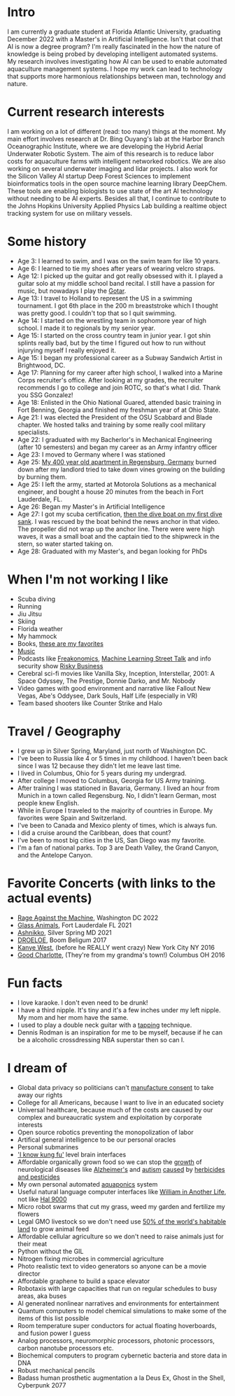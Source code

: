 # Intro

I am currently a graduate student at Florida Atlantic University, graduating December 2022 with a Master's in Artificial Intelligence. Isn't that cool that AI is now a degree program? I'm really fascinated in the how the nature of knowledge is being probed by developing intelligent automated systems. My research involves investigating how AI can be used to enable automated aquaculture management systems. I hope my work can lead to technology that supports more harmonious relationships between man, technology and nature. 

# Current research interests

I am working on a lot of different (read: too many) things at the moment. My main effort involves research at Dr. Bing Ouyang's lab at the Harbor Branch Oceanographic Institute, where we are developing the Hybrid Aerial Underwater Robotic System. The aim of this research is to reduce labor costs for aquaculture farms with intelligent networked robotics. We are also working on several underwater imaging and lidar projects. I also work for the Silicon Valley AI startup Deep Forest Sciences to implement bioinformatics tools in the open source machine learning library DeepChem. These tools are enabling biologists to use state of the art AI technology without needing to be AI experts. Besides all that, I continue to contribute to the Johns Hopkins University Applied Physics Lab building a realtime object tracking system for use on military vessels.

# Some history

- Age 3: I learned to swim, and I was on the swim team for like 10 years. 
- Age 6: I learned to tie my shoes after years of wearing velcro straps.  
- Age 12: I picked up the guitar and got really obsessed with it. I played a guitar solo at my middle school band recital. I still have a passion for music, but nowadays I play the [Gotar](https://www.starrlabs.com/product/gotar-2/).
- Age 13: I travel to Holland to represent the US in a swimming tournament. I got 6th place in the 200 m breaststroke which I thought was pretty good. I couldn't top that so I quit swimming.
- Age 14: I started on the wrestling team in sophomore year of high school. I made it to regionals by my senior year.
- Age 15: I started on the cross country team in junior year. I got shin splints really bad, but by the time I figured out how to run without injurying myself I really enjoyed it.
- Age 15: I began my professional career as a Subway Sandwich Artist in Brightwood, DC. 
- Age 17: Planning for my career after high school, I walked into a Marine Corps recruiter's office. After looking at my grades, the recruiter recommends I go to college and join ROTC, so that's what I did. Thank you SSG Gonzalez! 
- Age 18: Enlisted in the Ohio National Guared, attended basic training in Fort Benning, Georgia and finished my freshman year of at Ohio State.
- Age 21: I was elected the President of the OSU Scabbard and Blade chapter. We hosted talks and training by some really cool military specialists. 
- Age 22: I graduated with my Bacherlor's in Mechanical Engineering (after 10 semesters) and began my career as an Army infantry officer
- Age 23: I moved to Germany where I was stationed
- Age 25: [My 400 year old apartment in Regensburg, Germany](https://www.mittelbayerische.de/region/regensburg-stadt-nachrichten/flexarbeiten-setzten-haus-in-brand-21179-art1809502.html) burned down after my landlord tried to take down vines growing on the building by burning them.
- Age 25: I left the army, started at Motorola Solutions as a mechanical engineer, and bought a house 20 minutes from the beach in Fort Lauderdale, FL.
- Age 26: Began my Master's in Artificial Intelligence 
- Age 27: I got my scuba certification, [then the dive boat on my first dive sank](https://www.local10.com/news/local/2021/07/18/13-people-rescued-after-boat-begins-sinking-off-pompano-beach/). I was rescued by the boat behind the news anchor in that video. The propeller did not wrap up the anchor line. There were were high waves, it was a small boat and the captain tied to the shipwreck in the stern, so water started taking on.
- Age 28: Graduated with my Master's, and began looking for PhDs


# When I'm not working I like

- Scuba diving
- Running
- Jiu Jitsu
- Skiing
- Florida weather
- My hammock
- Books, [these are my favorites](https://www.goodreads.com/review/list/157985831-tony-davis?utf8=%E2%9C%93&shelf=read&title=tony-davis&per_page=100) 
- [Music](https://open.spotify.com/user/1217882921?si=0d478a355cf147b3)
- Podcasts like [Freakonomics](https://freakonomics.com/), [Machine Learning Street Talk](https://open.spotify.com/show/02e6PZeIOdpmBGT9THuzwR) and info security show [Risky Business](https://risky.biz/)
- Cerebral sci-fi movies like Vanilla Sky, Inception, Interstellar, 2001: A Space Odyssey, The Prestige, Donnie Darko, and Mr. Nobody
- Video games with good environment and narrative like Fallout New Vegas, Abe's Oddysee, Dark Souls, Half Life (especially in VR)
- Team based shooters like Counter Strike and Halo

# Travel / Geography

- I grew up in Silver Spring, Maryland, just north of Washington DC.
- I've been to Russia like 4 or 5 times in my childhood. I haven't been back since I was 12 because they didn't let me leave last time.
- I lived in Columbus, Ohio for 5 years during my undergrad.
- After college I moved to Columbus, Georgia for US Army training.
- After training I was stationed in Bavaria, Germany. I lived an hour from Munich in a town called Regensburg. No, I didn't learn German, most people knew English.
- While in Europe I traveled to the majority of countries in Europe. My favorites were Spain and Switzerland.
- I've been to Canada and Mexico plenty of times, which is always fun.
- I did a cruise around the Caribbean, does that count? 
- I've been to most big cities in the US, San Diego was my favorite.
- I'm a fan of national parks. Top 3 are Death Valley, the Grand Canyon, and the Antelope Canyon.

# Favorite Concerts (with links to the actual events)

- [Rage Against the Machine](https://www.youtube.com/watch?v=GnHnysX3GKo&ab_channel=Krusty%27sWorld), Washington DC 2022
- [Glass Animals](https://www.youtube.com/watch?v=sUDN_6CwsLQ&ab_channel=%F0%9D%95%AE%F0%9D%96%94%F0%9D%96%94%F0%9D%96%91%F0%9D%95%AD%F0%9D%96%97%F0%9D%96%8E%F0%9D%96%99%F0%9D%96%86%F0%9D%96%93%F0%9D%96%93%F0%9D%96%8E%F0%9D%96%8697), Fort Lauderdale FL 2021
- [Ashnikko](https://www.youtube.com/watch?v=h73OEXRH2rg&ab_channel=BradK.), Silver Spring MD 2021
- [DROELOE](https://www.youtube.com/watch?v=iiSmqMqGx44&ab_channel=Tomorrowland), Boom Beligum 2017
- [Kanye West](https://www.youtube.com/shorts/2-S0i2QXg2g), (before he REALLY went crazy) New York City NY 2016 
- [Good Charlotte](https://www.youtube.com/watch?v=qsYMP1xQP_o&ab_channel=DomanickMilam), (They're from my grandma's town!) Columbus OH 2016 

# Fun facts

- I love karaoke. I don't even need to be drunk!
- I have a third nipple. It's tiny and it's a few inches under my left nipple. My mom and her mom have the same.
- I used to play a double neck guitar with a [tapping](https://www.youtube.com/watch?v=NeooHiX4oH0&ab_channel=RandyRhoads) technique.
- Dennis Rodman is an inspiration for me to be myself, because if he can be a alcoholic crossdressing NBA superstar then so can I.  

# I dream of

- Global data privacy so politicians can't [manufacture consent](https://en.wikipedia.org/wiki/Manufacturing_Consent) to take away our rights
- College for all Americans, because I want to live in an educated society
- Universal healthcare, because much of the costs are caused by our complex and bureaucratic system and exploitation by corporate interests
- Open source robotics preventing the monopolization of labor
- Artifical general intelligence to be our personal oracles 
- Personal submarines
- ['I know kung fu'](https://www.youtube.com/watch?v=OrzgxUhnYjY&ab_channel=LegendaryMovieScenes) level brain interfaces
- Affordable organically grown food so we can stop the [growth](https://jamanetwork.com/journals/jamaneurology/fullarticle/2772579) of neurological diseases like [Alzheimer's](https://www.ncbi.nlm.nih.gov/pmc/articles/PMC7355712/) and [autism](https://www.bmj.com/content/364/bmj.l962) [caused](https://www.sciencedirect.com/science/article/pii/S0013935122012609?casa_token=R2HltGuUxxgAAAAA:RQMA2QjW5-xAQcwPX9A8uiWb1nTxZ-C0z5bSbWszB-Z3GlLhSqoUJyNtzFCecdZ80ax2lMLB8g) by [herbicides and pesticides](https://www.ncbi.nlm.nih.gov/pmc/articles/PMC6170243/)
- My own personal automated [aquaponics](https://www.youtube.com/watch?v=HHDgsK09-1k&ab_channel=LANDiO) system
- Useful natural language computer interfaces like [William in Another Life](https://www.youtube.com/watch?v=G5DpeENhY7o&ab_channel=Netflix), not like [Hal 9000](https://www.youtube.com/watch?v=ARJ8cAGm6JE&ab_channel=KlingonSpider)
- Micro robot swarms that cut my grass, weed my garden and fertilize my flowers
- Legal GMO livestock so we don't need use [50% of the world's habitable land](https://ourworldindata.org/global-land-for-agriculture) to grow animal feed
- Affordable cellular agriculture so we don't need to raise animals just for their meat 
- Python without the GIL 
- Nitrogen fixing microbes in commercial agriculture
- Photo realistic text to video generators so anyone can be a movie director
- Affordable graphene to build a space elevator
- Robotaxis with large capacities that run on regular schedules to busy areas, aka buses
- AI generated nonlinear narratives and environments for entertainment 
- Quantum computers to model chemical simulations to make some of the items of this list possible
- Room temperature super conductors for actual floating hoverboards, and fusion power I guess
- Analog processors, neuromorphic processors, photonic processors, carbon nanotube processors etc. 
- Biochemical computers to program cybernetic bacteria and store data in DNA
- Robust mechanical pencils
- Badass human prosthetic augmentation a la Deus Ex, Ghost in the Shell, Cyberpunk 2077